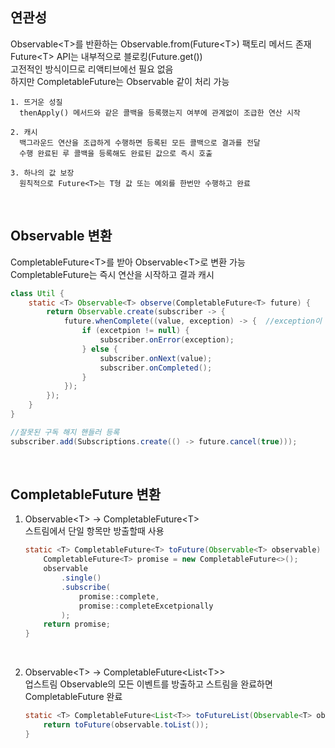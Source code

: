 ## 연관성
Observable&lt;T&gt;를 반환하는 Observable.from(Future&lt;T&gt;) 팩토리 메서드 존재  
Future&lt;T&gt; API는 내부적으로 블로킹(Future.get())  
고전적인 방식이므로 리액티브에선 필요 없음  
하지만 CompletableFuture는 Observable 같이 처리 가능  

````
1. 뜨거운 성질
  thenApply() 메서드와 같은 콜백을 등록했는지 여부에 관계없이 조급한 연산 시작

2. 캐시
  백그라운드 연산을 조급하게 수행하면 등록된 모든 콜백으로 결과를 전달
  수행 완료된 루 콜백을 등록해도 완료된 값으로 즉시 호출

3. 하나의 값 보장
  원칙적으로 Future<T>는 T형 값 또는 예외를 한번만 수행하고 완료
````

<br>

## Observable 변환
CompletableFuture&lt;T&gt;를 받아 Observable&lt;T&gt;로 변환 가능  
CompletableFuture는 즉시 연산을 시작하고 결과 캐시  

````java
class Util {
    static <T> Observable<T> observe(CompletableFuture<T> future) {
        return Observable.create(subscriber -> {
            future.whenComplete((value, exception) -> {  //exception이 null이 아니면 실패
                if (excetpion != null) {
                    subscriber.onError(exception);
                } else {
                    subscriber.onNext(value);
                    subscriber.onCompleted();
                }
            });
        });
    }
}

//잘못된 구독 해지 핸들러 등록
subscriber.add(Subscriptions.create(() -> future.cancel(true)));
````

<br>

## CompletableFuture 변환
1. Observable&lt;T&gt; -&gt; CompletableFuture&lt;T&gt;  
    스트림에서 단일 항목만 방출할때 사용  

    ````java
    static <T> CompletableFuture<T> toFuture(Observable<T> observable) {
        CompletableFuture<T> promise = new CompletableFuture<>();
        observable
            .single()
            .subscribe(
                promise::complete,
                promise::completeExcetpionally
            );
        return promise;
    }
    ````

<br>

2. Observable&lt;T&gt; -&gt; CompletableFuture&lt;List&lt;T&gt;&gt;  
    업스트림 Observable의 모든 이벤트를 방출하고 스트림을 완료하면 CompletableFuture 완료  

    ````java
    static <T> CompletableFuture<List<T>> toFutureList(Observable<T> observable) {
        return toFuture(observable.toList());
    }
    ````

<br>
